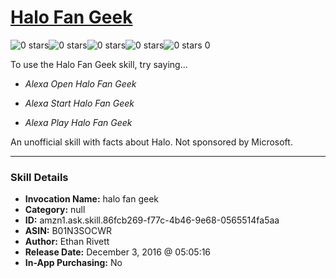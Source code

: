 # [Halo Fan Geek](http://alexa.amazon.com/#skills/amzn1.ask.skill.86fcb269-f77c-4b46-9e68-0565514fa5aa)
![0 stars](../../images/ic_star_border_black_18dp_1x.png)![0 stars](../../images/ic_star_border_black_18dp_1x.png)![0 stars](../../images/ic_star_border_black_18dp_1x.png)![0 stars](../../images/ic_star_border_black_18dp_1x.png)![0 stars](../../images/ic_star_border_black_18dp_1x.png) 0

To use the Halo Fan Geek skill, try saying...

* *Alexa Open Halo Fan Geek*

* *Alexa Start Halo Fan Geek*

* *Alexa Play Halo Fan Geek*

An unofficial skill with facts about Halo. Not sponsored by Microsoft.

***

### Skill Details

* **Invocation Name:** halo fan geek
* **Category:** null
* **ID:** amzn1.ask.skill.86fcb269-f77c-4b46-9e68-0565514fa5aa
* **ASIN:** B01N3SOCWR
* **Author:** Ethan Rivett
* **Release Date:** December 3, 2016 @ 05:05:16
* **In-App Purchasing:** No

